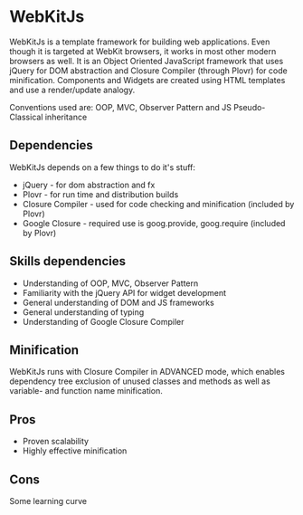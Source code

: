 WebKitJs
========

WebKitJs is a template framework for building web applications. Even though it is 
targeted at WebKit browsers, it works in most other modern browsers as well.
It is an Object Oriented JavaScript framework that uses jQuery for DOM 
abstraction and Closure Compiler (through Plovr) for code minification. Components 
and Widgets are created using HTML templates and use a render/update analogy.

Conventions used are: OOP, MVC, Observer Pattern and JS Pseudo-Classical inheritance


Dependencies
------------
WebKitJs depends on a few things to do it's stuff:
- jQuery - for dom abstraction and fx
- Plovr - for run time and distribution builds
- Closure Compiler - used for code checking and minification (included by Plovr)
- Google Closure - required use is goog.provide, goog.require (included by Plovr)

Skills dependencies
-------------------
- Understanding of OOP, MVC, Observer Pattern
- Familiarity with the jQuery API for widget development
- General understanding of DOM and JS frameworks
- General understanding of typing
- Understanding of Google Closure Compiler

Minification
------------
WebKitJs runs with Closure Compiler in ADVANCED mode, which enables dependency tree 
exclusion of unused classes and methods as well as variable- and function name minification.


Pros
----
- Proven scalability
- Highly effective minification

Cons
----
Some learning curve


